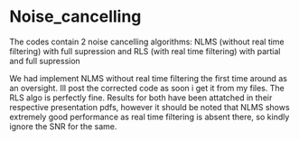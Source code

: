 # Noise_cancelling
The codes contain 2 noise cancelling algorithms:
NLMS (without real time filtering) with full supression and
RLS (with real time filtering) with partial and full supression

We had implement NLMS without real time filtering the first time around as an oversight. Ill post the corrected code as soon i get it from my files. The RLS algo is perfectly fine. Results for both have been attatched in their respective presentation pdfs, however it should be noted that NLMS shows extremely good performance as real time filtering is absent there, so kindly ignore the SNR for the same.
